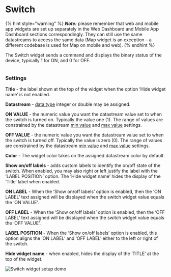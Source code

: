 # Switch

{% hint style="warning" %}
_**Note:**_ please remember that web and mobile app widgets are set up separately in the Web Dashboard and Mobile App Dashboard sections correspondingly. They can still use the same datastreams to access the same data (Map widget is an exception – a different codebase is used for Map on mobile and web).
{% endhint %}

The Switch widget sends a command and displays the binary status of the device, typically 1 for ON, and 0 for OFF.

<figure><img src="https://files.gitbook.com/v0/b/gitbook-legacy-files/o/assets%2F-MBFTVMf7L6S67HOuqVC%2F-MVLXy69EogCOTmSZVul%2F-MVLrS5w1PFM9F5m44di%2FSwitch.gif?alt=media&#x26;token=50227417-a0a4-4f61-aa7e-182db9df72b4" alt=""><figcaption></figcaption></figure>

### Settings

**Title** - the label shown at the top of the widget when the option ‘Hide widget name’ is not enabled.

**Datastream** - [data type](../templates/datastreams/datastreams-common-settings/data-type.md) integer or double may be assigned.

**ON VALUE** - the numeric value you want the datastream value set to when the switch is turned on. Typically the value one (1). The range of values are constrained by the datastream [min value](../templates/datastreams/datastreams-common-settings/min-value.md) and [max value](../templates/datastreams/datastreams-common-settings/max-value.md) settings.

**OFF VALUE** - the numeric value you want the datastream value set to when the switch is turned off. Typically the value is zero (0). The range of values are constrained by the datastream [min value](../templates/datastreams/datastreams-common-settings/min-value.md) and [max value](../templates/datastreams/datastreams-common-settings/max-value.md) settings.

**Color** - The widget color takes on the assigned datastream color by default.

**Show on/off labels** - adds custom labels to identify the on/off state of the switch. When enabled, you may also right or left justify the label with the ‘LABEL POSITION’ option. The ‘Hide widget name’ hides the display of the ‘Title’ label when enabled.

**ON LABEL** - When the ‘Show on/off labels’ option is enabled, then the ‘ON LABEL’ text assigned will be displayed when the switch widget value equals the ‘ON VALUE’.

**OFF LABEL** - When the ‘Show on/off labels’ option is enabled, then the ‘OFF LABEL’ text assigned will be displayed when the switch widget value equals the ‘OFF VALUE’.

**LABEL POSITION** - When the ‘Show on/off labels’ option is enabled, this option aligns the ‘ON LABEL’ and ‘OFF LABEL’ either to the left or right of the switch.

**Hide widget name** - when enabled, hides the display of the ‘TITLE’ at the top of the widget.

![Switch widget setup demo](../../.gitbook/assets/switch\_setup.gif)

